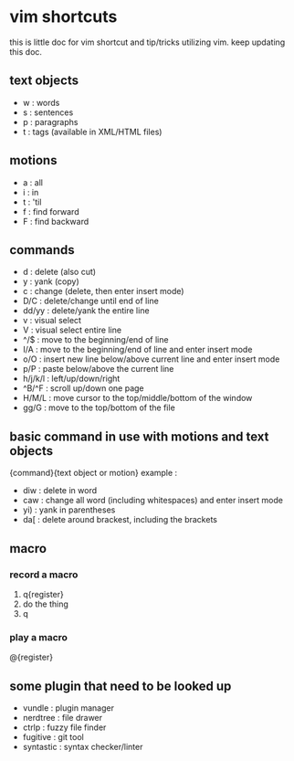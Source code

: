 # vim shortcuts
this is little doc for vim shortcut and tip/tricks utilizing vim. keep updating this doc.

## text objects
- w : words
- s : sentences
- p : paragraphs
- t : tags (available in XML/HTML files)

## motions
- a : all
- i : in
- t : 'til
- f : find forward
- F : find backward

## commands
- d : delete (also cut)
- y : yank (copy)
- c : change (delete, then enter insert mode)
- D/C : delete/change until end of line
- dd/yy : delete/yank the entire line
- v : visual select
- V : visual select entire line
- ^/$ : move to the beginning/end of line
- I/A : move to the beginning/end of line and enter insert mode
- o/O : insert new line below/above current line and enter insert mode
- p/P : paste below/above the current line
- h/j/k/l : left/up/down/right
- ^B/^F	: scroll up/down one page                    
- H/M/L	: move cursor to the top/middle/bottom of the window
- gg/G	: move to the top/bottom of the file

## basic command in use with motions and text objects
{command}{text object or motion}
example :
- diw : delete in word
- caw : change all word (including whitespaces) and enter insert mode
- yi) : yank in parentheses
- da[ : delete around brackest, including the brackets

## macro
### record a macro
1. q{register}
2. do the thing
3. q

### play a macro
@{register}

## some plugin that need to be looked up
- vundle	: plugin manager
- nerdtree	: file drawer
- ctrlp		: fuzzy file finder
- fugitive	: git tool
- syntastic	: syntax checker/linter
